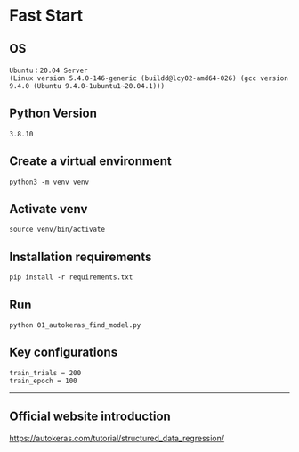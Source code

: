 # Fast Start
## OS
```
Ubuntu：20.04 Server
(Linux version 5.4.0-146-generic (buildd@lcy02-amd64-026) (gcc version 9.4.0 (Ubuntu 9.4.0-1ubuntu1~20.04.1)))
```
## Python Version
```
3.8.10
```
## Create a virtual environment
```
python3 -m venv venv
```
## Activate venv
```
source venv/bin/activate
 ```
## Installation requirements
```
pip install -r requirements.txt
```
## Run
```
python 01_autokeras_find_model.py
```
## Key configurations
```shell
train_trials = 200
train_epoch = 100
```

___
## Official website introduction
https://autokeras.com/tutorial/structured_data_regression/